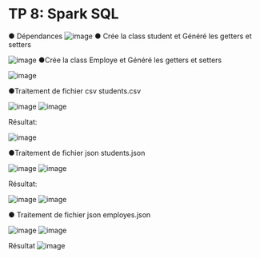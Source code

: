 # TP 8: Spark SQL
●	Dépendances
![image](https://user-images.githubusercontent.com/80116765/169406866-b3e85afc-aeee-41df-b895-631f9cf64e52.png)
●	Crée la class student et Généré les getters et setters

![image](https://user-images.githubusercontent.com/80116765/169406936-7493d463-c05f-4d13-af51-eb5387910e5a.png)
●Crée la class Employe et Généré les getters et setters

![image](https://user-images.githubusercontent.com/80116765/169407074-60ff4eea-9549-44b7-a319-aee9f3c37d2a.png)

●Traitement de fichier csv students.csv

![image](https://user-images.githubusercontent.com/80116765/169407249-33a4db51-46e4-4c82-9ed4-a1fedc8b1393.png)
![image](https://user-images.githubusercontent.com/80116765/169407265-33363982-739d-45f7-acf8-11fc23fdc2bb.png)

Résultat:

![image](https://user-images.githubusercontent.com/80116765/169407289-7d2297a4-126e-4ca8-8bf9-0ac3ace35429.png)

●Traitement de fichier json students.json 

![image](https://user-images.githubusercontent.com/80116765/169407312-b2fa54ba-be92-4a0b-bee4-14e559c00eb5.png)
![image](https://user-images.githubusercontent.com/80116765/169407340-466e85a1-074a-4170-bb2f-3d69918e2573.png)

Résultat:

![image](https://user-images.githubusercontent.com/80116765/169407364-a27aaaf9-802e-4704-b7d2-120e40243f50.png)
![image](https://user-images.githubusercontent.com/80116765/169407382-eeb0a64c-dadd-4b8a-958a-eedcc89dc01e.png)

●	Traitement de fichier json employes.json

![image](https://user-images.githubusercontent.com/80116765/169407477-df7a78ec-5f4f-4abc-8019-39f7874f784a.png)
![image](https://user-images.githubusercontent.com/80116765/169407495-53121440-ee73-4480-8ec4-a42529db8582.png)

Résultat
![image](https://user-images.githubusercontent.com/80116765/169407519-e4914325-ba07-47ab-881e-9bd2f86bffe1.png)

